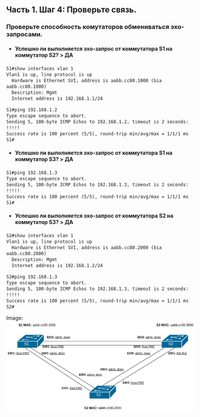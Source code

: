 ## Часть 1. Шаг 4: Проверьте связь.
### Проверьте способность комутаторов обмениваться эхо-запросами.
- #### Успешно ли выполняется эхо-запрос от коммутатора S1 на коммутатор S2?	> ДА

```
S1#show interfaces vlan 1
Vlan1 is up, line protocol is up 
  Hardware is Ethernet SVI, address is aabb.cc80.1000 (bia aabb.cc80.1000)
  Description: Mgmt
  Internet address is 192.168.1.1/24
```

```
S1#ping 192.168.1.2      
Type escape sequence to abort.
Sending 5, 100-byte ICMP Echos to 192.168.1.2, timeout is 2 seconds:
!!!!!
Success rate is 100 percent (5/5), round-trip min/avg/max = 1/1/1 ms
S1#

```

- #### Успешно ли выполняется эхо-запрос от коммутатора S1 на коммутатор S3?	> ДА

```
S1#ping 192.168.1.3
Type escape sequence to abort.
Sending 5, 100-byte ICMP Echos to 192.168.1.3, timeout is 2 seconds:
!!!!!
Success rate is 100 percent (5/5), round-trip min/avg/max = 1/1/1 ms
S1#

```

- #### Успешно ли выполняется эхо-запрос от коммутатора S2 на коммутатор S3?	> ДА

```
S2#show interfaces vlan 1
Vlan1 is up, line protocol is up 
  Hardware is Ethernet SVI, address is aabb.cc80.2000 (bia aabb.cc80.2000)
  Description: Mgmt
  Internet address is 192.168.1.2/24

```

```
S2#ping 192.168.1.3
Type escape sequence to abort.
Sending 5, 100-byte ICMP Echos to 192.168.1.3, timeout is 2 seconds:
!!!!!
Success rate is 100 percent (5/5), round-trip min/avg/max = 1/1/1 ms
S2#

```
Image:
![](https://github.com/Ram170107/Otus_practice_ARR/blob/2c454f246aa113e251d01f496de6893e5a168d2f/labs/lab_2/Step_4_%D0%A1%D1%85%D0%B5%D0%BC%D0%B0.png)

